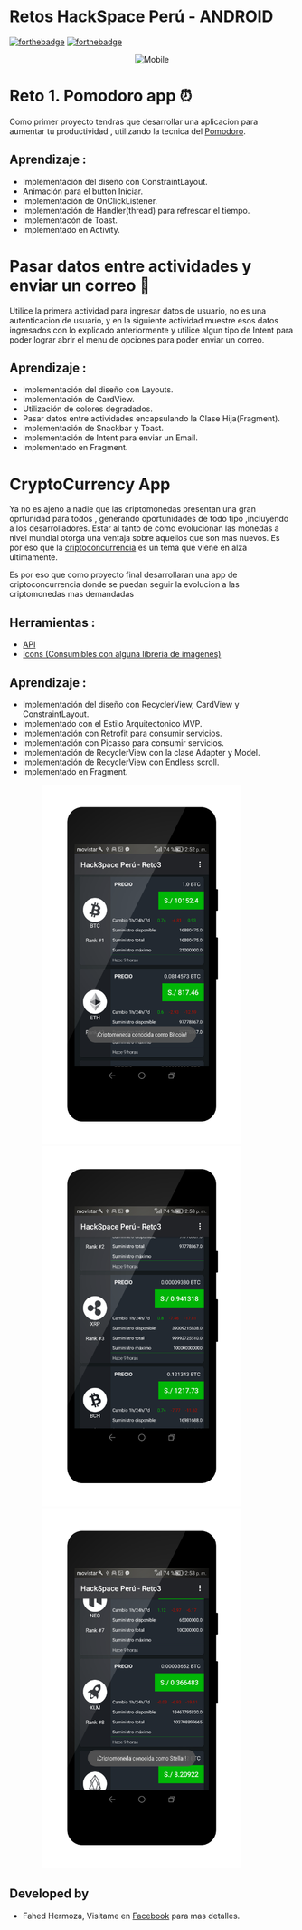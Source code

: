 # Retos HackSpace Perú - ANDROID
[![forthebadge](http://forthebadge.com/images/badges/built-for-android.svg)](http://forthebadge.com) [![forthebadge](http://forthebadge.com/images/badges/built-with-love.svg)](http://forthebadge.com)
<div align="center">

![Mobile](http://hanshavin.github.io/HackSpace-Developers/img/logo.png)

</div>


# Reto 1. Pomodoro app :alarm_clock:

Como primer proyecto tendras que desarrollar una aplicacion para aumentar tu productividad , utilizando la tecnica del [Pomodoro](https://lifehacker.com/productivity-101-a-primer-to-the-pomodoro-technique-1598992730).

## Aprendizaje :

* Implementación del diseño con ConstraintLayout.
* Animación para el button Iniciar.
* Implementación de OnClickListener.
* Implementación de Handler(thread) para refrescar el tiempo.
* Implementacón de Toast.
* Implementado en Activity.

# Pasar datos entre actividades y enviar un correo :e-mail:

Utilice la primera actividad para ingresar datos de usuario, no es una autenticacion de usuario, y en la siguiente actividad muestre esos datos ingresados con lo explicado anteriormente y utilice algun tipo de Intent para poder lograr abrir el menu de opciones para poder enviar un correo.

## Aprendizaje :

* Implementación del diseño con Layouts.
* Implementación de CardView.
* Utilización de colores degradados.
* Pasar datos entre actividades encapsulando la Clase Hija(Fragment).
* Implementación de Snackbar y Toast.
* Implementación de Intent para enviar un Email.
* Implementado en Fragment.

# CryptoCurrency App

Ya no es ajeno a nadie que las criptomonedas presentan una gran oprtunidad para todos , generando oportunidades de todo tipo ,incluyendo a los desarrolladores. Estar al tanto de como evolucionan las monedas a nivel mundial otorga una ventaja sobre aquellos que son mas nuevos.
Es por eso que la [criptoconcurrencia](https://blockgeeks.com/guides/what-is-cryptocurrency/) es un tema que viene en alza ultimamente.

Es por eso que como proyecto final desarrollaran una app de criptoconcurrencia donde se puedan seguir la evolucion a las criptomonedas mas demandadas

## Herramientas : 

- [API](https://coinmarketcap.com/)
- [Icons (Consumibles con alguna libreria de imagenes)](https://github.com/cjdowner/cryptocurrency-icons)

## Aprendizaje :

* Implementación del diseño con RecyclerView, CardView y ConstraintLayout.
* Implementado con el Estilo Arquitectonico MVP.
* Implementación con Retrofit para consumir servicios.
* Implementación con Picasso para consumir servicios.
* Implementación de RecyclerView con la clase Adapter y Model.
* Implementación de RecyclerView con Endless scroll.
* Implementado en Fragment.

<div align="center">
        <img width="70%" src="screenShots/reto3_01.png" alt="About screen" title="About screen"</img>
        <img height="0" width="32px">
        <img width="70%" src="screenShots/reto3_02.png" alt="About screen" title="About screen"</img>
        <img height="0" width="32px">
        <img width="70%" src="screenShots/reto3_03.png" alt="About screen" title="About screen"</img>
        <img height="0" width="32px">
</div>
	
## Developed by

* Fahed Hermoza, Visitame en [Facebook](https://www.facebook.com/fahedhermoza/) para mas detalles.

